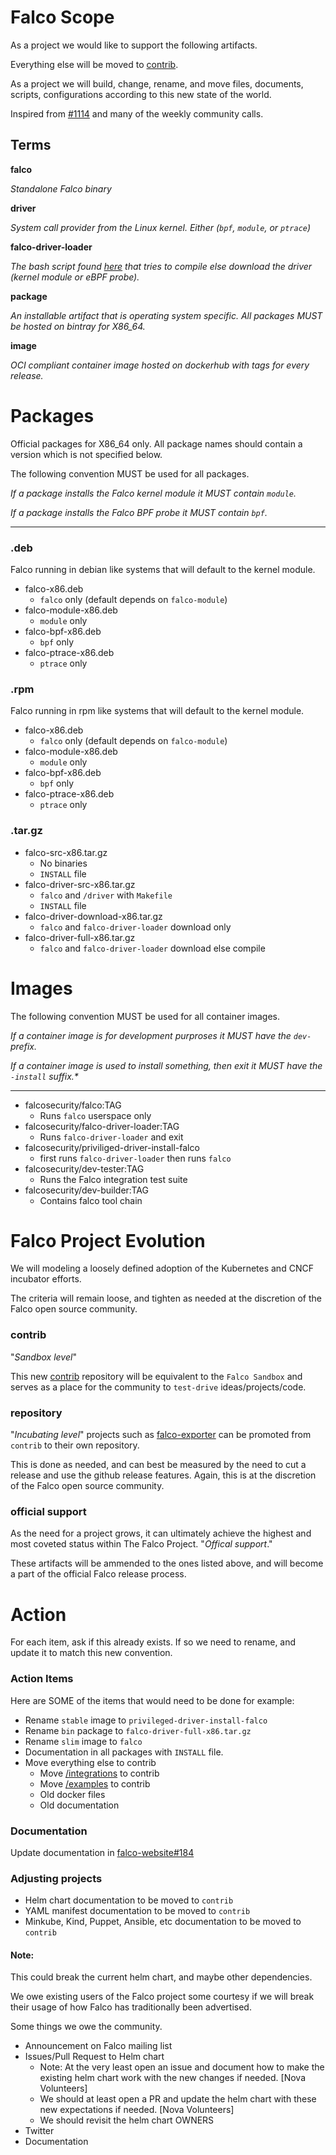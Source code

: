 # Falco Scope

As a project we would like to support the following artifacts.

Everything else will be moved to [contrib](https://github.com/falcosecurity/contrib).

As a project we will build, change, rename, and move files, documents, scripts, configurations according to this new state of the world.

Inspired from [#1114](https://github.com/falcosecurity/falco/issues/1114) and many of the weekly community calls.

## Terms

**falco** 

*Standalone Falco binary*

**driver**

*System call provider from the Linux kernel. Either (`bpf`, `module`, or `ptrace`)*

**falco-driver-loader**


*The bash script found [here](https://github.com/falcosecurity/falco/blob/master/scripts/falco-driver-loader) that tries to compile else download the driver (kernel module or eBPF probe).*

**package**

*An installable artifact that is operating system specific. All packages MUST be hosted on bintray for X86_64.*

**image**

*OCI compliant container image hosted on dockerhub with tags for every release.*
 

# Packages

Official packages for X86_64 only. All package names should contain a version which is not specified below.

The following convention MUST be used for all packages.


_If a package installs the Falco kernel module it MUST contain `module`._

_If a package installs the Falco BPF probe it MUST contain `bpf`._


---

### .deb

 Falco running in debian like systems that will default to the kernel module.

- falco-x86.deb
     - `falco` only (default depends on `falco-module`)
 - falco-module-x86.deb
     - `module` only
 - falco-bpf-x86.deb
     - `bpf` only
 - falco-ptrace-x86.deb
     - `ptrace` only

### .rpm

 Falco running in rpm like systems that will default to the kernel module.

- falco-x86.deb
     - `falco` only (default depends on `falco-module`)
 - falco-module-x86.deb
     - `module` only
 - falco-bpf-x86.deb
     - `bpf` only
 - falco-ptrace-x86.deb
     - `ptrace` only


### .tar.gz

 - falco-src-x86.tar.gz
     - No binaries
     - `INSTALL` file
 - falco-driver-src-x86.tar.gz
     - `falco` and `/driver` with `Makefile`
     - `INSTALL` file
 - falco-driver-download-x86.tar.gz
     - `falco` and `falco-driver-loader` download only
 - falco-driver-full-x86.tar.gz
     - `falco` and `falco-driver-loader` download else compile


# Images

The following convention MUST be used for all container images.


_If a container image is for development purproses it MUST have the `dev-` prefix._ 

_If a container image is used to install something, then exit it MUST have the `-install` suffix.*_

---

 - falcosecurity/falco:TAG
     - Runs `falco` userspace only
 - falcosecurity/falco-driver-loader:TAG
     - Runs `falco-driver-loader` and exit
 - falcosecurity/priviliged-driver-install-falco 
     - first runs `falco-driver-loader` then runs `falco`
 - falcosecurity/dev-tester:TAG 
     - Runs the Falco integration test suite
 - falcosecurity/dev-builder:TAG
     -  Contains falco tool chain


# Falco Project Evolution

We will modeling a loosely defined adoption of the Kubernetes and CNCF incubator efforts.

The criteria will remain loose, and tighten as needed at the discretion of the Falco open source community.

### contrib

"_Sandbox level_"

This new [contrib](https://github.com/falcosecurity/contrib) repository will be equivalent to the `Falco Sandbox` and serves as a place for the community to `test-drive` ideas/projects/code.

### repository

"_Incubating level_" projects such as [falco-exporter](https://github.com/falco-exporter) can be promoted from `contrib` to their own repository. 

This is done as needed, and can best be measured by the need to cut a release and use the github release features. Again, this is at the discretion of the Falco open source community.

### official support

As the need for a project grows, it can ultimately achieve the highest and most coveted status within The Falco Project. "_Offical support_."

These artifacts will be ammended to the ones listed above, and will become a part of the official Falco release process.

# Action

For each item, ask if this already exists. If so we need to rename, and update it to match this new convention.

    
### Action Items

Here are SOME of the items that would need to be done for example:

 - Rename `stable` image to `privileged-driver-install-falco`
 - Rename `bin` package to `falco-driver-full-x86.tar.gz`
 - Rename `slim` image to `falco`
 - Documentation in all packages with `INSTALL` file.
 - Move everything else to contrib
     - Move [/integrations](https://github.com/falcosecurity/falco/tree/master/integrations) to contrib
     - Move [/examples](https://github.com/falcosecurity/falco/tree/master/examples) to contrib
     - Old docker files
     - Old documentation

### Documentation

Update documentation in [falco-website#184](https://github.com/falcosecurity/falco-website/pull/184)

### Adjusting projects

 - Helm chart documentation to be moved to `contrib`
 - YAML manifest documentation to be moved to `contrib`
 - Minkube, Kind, Puppet, Ansible, etc documentation to be moved to `contrib`

#### Note:

This could break the current helm chart, and maybe other dependencies.

We owe existing users of the Falco project some courtesy if we will break their usage of how Falco has traditionally been advertised. 

Some things we owe the community.

 - Announcement on Falco mailing list
 - Issues/Pull Request to Helm chart
     - Note: At the very least open an issue and document how to make the existing helm chart work with the new changes if needed. [Nova Volunteers]
     - We should at least open a PR and update the helm chart with these new expectations if needed. [Nova Volunteers]
     - We should revisit the helm chart OWNERS
 - Twitter
 - Documentation
